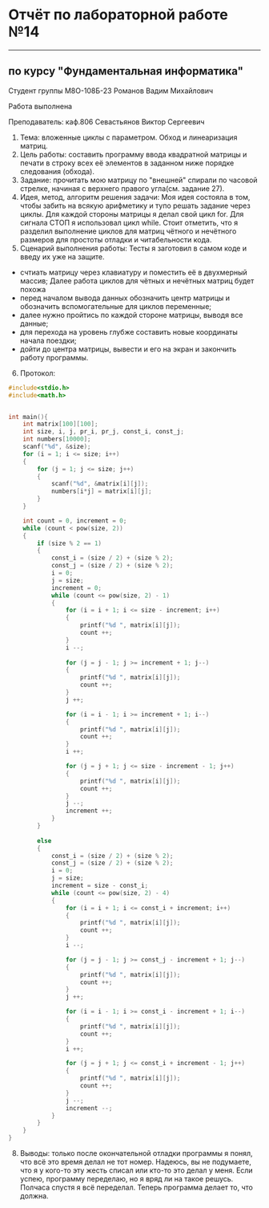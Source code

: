 # Отчёт по лабораторной работе №14

---

## по курсу "Фундаментальная информатика"


Студент группы М8О-108Б-23 Романов Вадим Михайлович

Работа выполнена

Преподаватель: каф.806 Севастьянов Виктор Сергеевич

1. Тема: вложенные циклы с параметром. Обход и линеаризация матриц.
2. Цель работы: составить программу ввода квадратной матрицы и печати в строку всех её элементов в заданном ниже порядке следования (обхода).
3. Задание: прочитать мою матрицу по "внешней" спирали по часовой стрелке, начиная с верхнего правого угла(см. задание 27).
4. Идея, метод, алгоритм решения задачи:
  Моя идея состояла в том, чтобы забить на всякую арифметику и тупо решать задание через циклы. Для каждой стороны матрицы я делал свой цикл for. Для сигнала СТОП я использовал цикл while. Стоит отметить, что я разделил выполнение циклов для матриц чётного и нечётного размеров для простоты отладки и читабельности кода.
5. Сценарий выполнения работы:
   Тесты я заготовил в самом коде и введу их уже на защите.
 - счтиать матрицу через клавиатуру и поместить её в двухмерный массив;
  Далее работа циклов для чётных и нечётных матриц будет похожа
 - перед началом вывода данных обозначить центр матрицы и обозначить вспомогательные для циклов переменные;
 - далее нужно пройтись по каждой стороне матрицы, выводя все данные;
 - для перехода на уровень глубже составить новые координаты начала поездки;
 - дойти до центра матрицы, вывести и его на экран и закончить работу программы.
6. Протокол:
```c
#include<stdio.h>
#include<math.h>


int main(){
    int matrix[100][100];
    int size, i, j, pr_i, pr_j, const_i, const_j;
    int numbers[10000];
    scanf("%d", &size);
    for (i = 1; i <= size; i++)
    {
        for (j = 1; j <= size; j++)
        {
            scanf("%d", &matrix[i][j]);
            numbers[i*j] = matrix[i][j];
        }
    }

    int count = 0, increment = 0;
    while (count < pow(size, 2))
    {
        if (size % 2 == 1)
        {   
            const_i = (size / 2) + (size % 2);
            const_j = (size / 2) + (size % 2);
            i = 0;
            j = size;
            increment = 0;
            while (count <= pow(size, 2) - 1)
            {
                for (i = i + 1; i <= size - increment; i++)
                {
                    printf("%d ", matrix[i][j]);
                    count ++;
                }
                i --;
                
                for (j = j - 1; j >= increment + 1; j--)
                {
                    printf("%d ", matrix[i][j]);
                    count ++;
                }
                j ++;

                for (i = i - 1; i >= increment + 1; i--)
                {
                    printf("%d ", matrix[i][j]);
                    count ++;
                }
                i ++;

                for (j = j + 1; j <= size - increment - 1; j++)
                {
                    printf("%d ", matrix[i][j]);
                    count ++;
                }
                j --;
                increment ++;
            }
        }
        
        else
        {
            const_i = (size / 2) + (size % 2);
            const_j = (size / 2) + (size % 2);
            i = 0;
            j = size;
            increment = size - const_i;
            while (count <= pow(size, 2) - 4)
            {
                for (i = i + 1; i <= const_i + increment; i++)
                {
                    printf("%d ", matrix[i][j]);
                    count ++;
                }
                i --;

                for (j = j - 1; j >= const_j - increment + 1; j--)
                {
                    printf("%d ", matrix[i][j]);
                    count ++;
                }
                j ++;

                for (i = i - 1; i >= const_i - increment + 1; i--)
                {
                    printf("%d ", matrix[i][j]);
                    count ++;
                }
                i ++;

                for (j = j + 1; j <= const_i + increment - 1; j++)
                {
                    printf("%d ", matrix[i][j]);
                    count ++;
                }
                j --;
                increment --;
            }
        }   
    }
}
```
8. Выводы: только после окончательной отладки программы я понял, что всё это время делал не тот номер. Надеюсь, вы не подумаете, что я у кого-то эту жесть списал или кто-то это делал у меня. Если успею, программу переделаю, но я вряд ли на такое решусь. Полчаса спустя я всё переделал. Теперь программа делает то, что должна.